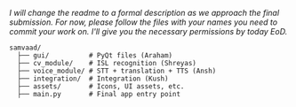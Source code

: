 *I will change the readme to a formal description as we approach the final submission. For now, please follow the files with your names you need to commit your work on. I'll give you the necessary permissions by today EoD.*

```
samvaad/
  ├── gui/          # PyQt files (Araham)
  ├── cv_module/    # ISL recognition (Shreyas)
  ├── voice_module/ # STT + translation + TTS (Ansh)
  ├── integration/  # Integration (Kush)
  ├── assets/       # Icons, UI assets, etc.
  ├── main.py       # Final app entry point
```